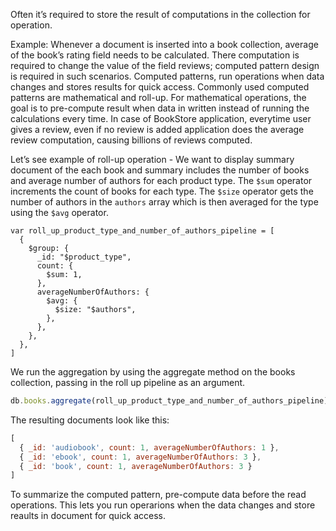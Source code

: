 
Often it’s required to store the result of computations in the collection for operation.

Example: Whenever a document is inserted into a book collection, average of the book’s rating field needs to be calculated. There computation is required to change the value of the field reviews; computed pattern design is required in such scenarios. Computed patterns, run operations when data changes and stores results for quick access. Commonly used computed patterns are mathematical and roll-up. For mathematical operations, the goal is to pre-compute result when data in written instead of running the calculations every time. In case of BookStore application, everytime user gives a review, even if no review is added application does the average review computation, causing billions of reviews computed.

Let’s see example of roll-up operation - We want to display summary document of the each book and summary includes the number of books and average number of authors for each product type. The `$sum` operator increments the count of books for each type. The `$size` operator gets the number of authors in the `authors` array which is then averaged for the type using the `$avg` operator.

```plaintext
var roll_up_product_type_and_number_of_authors_pipeline = [
  {
    $group: {
      _id: "$product_type",
      count: {
        $sum: 1,
      },
      averageNumberOfAuthors: {
        $avg: {
          $size: "$authors",
        },
      },
    },
  },
]
```

We run the aggregation by using the aggregate method on the books collection, passing in the roll up pipeline as an argument.

```javascript
db.books.aggregate(roll_up_product_type_and_number_of_authors_pipeline)
```

The resulting documents look like this:

```javascript
[
  { _id: 'audiobook', count: 1, averageNumberOfAuthors: 1 },
  { _id: 'ebook', count: 1, averageNumberOfAuthors: 3 },
  { _id: 'book', count: 1, averageNumberOfAuthors: 3 }
]
```

To summarize the computed pattern, pre-compute data before the read operations. This lets you run operarions when the data changes and store reaults in document for quick access.